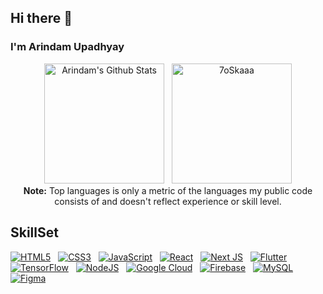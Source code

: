 ## Hi there 👋
### I'm Arindam Upadhyay

<!-- **Arindam2002/Arindam2002** is a ✨ _special_ ✨ repository because its `README.md` (this file) appears on your GitHub profile.

Here are some ideas to get you started: 

- 🔭 I’m currently working on 
- 🌱 I’m currently learning ...
- 👯 I’m looking to collaborate on ...
- 🤔 I’m looking for help with ...
- 💬 Ask me about ...
- 📫 How to reach me: ...
- 😄 Pronouns: ...
- ⚡ Fun fact: ... -->

<p align="center">
    <a href="https://github.com/anuraghazra/github-readme-stats"><img alt="Arindam's Github Stats" src="https://github-readme-stats.vercel.app/api?username=Arindam2002&show_icons=true&count_private=true&theme=algolia" height="192px"/></a>
  &nbsp;
	  <img src="https://github-readme-stats.vercel.app/api/top-langs?username=Arindam2002&langs_count=10&show_icons=true&locale=en&layout=compact&theme=algolia" alt="7oSkaaa" height="192px"/>
  <br/>
  <b>Note:</b> Top languages is only a metric of the languages my public code consists of and doesn't reflect experience or skill level.
  </p>

## SkillSet

[![HTML5](https://img.shields.io/badge/html5-%23E34F26.svg?style=for-the-badge&logo=html5&logoColor=white)]()
&nbsp;
[![CSS3](https://img.shields.io/badge/css3-%231572B6.svg?style=for-the-badge&logo=css3&logoColor=white)]()
&nbsp;
[![JavaScript](https://img.shields.io/badge/javascript-%23323330.svg?style=for-the-badge&logo=javascript&logoColor=%23F7DF1E)]()
&nbsp;
[![React](https://img.shields.io/badge/react-%2320232a.svg?style=for-the-badge&logo=react&logoColor=%2361DAFB)]()
&nbsp;
[![Next JS](https://img.shields.io/badge/Next-black?style=for-the-badge&logo=next.js&logoColor=white)]()
&nbsp;
[![Flutter](https://img.shields.io/badge/Flutter-%2302569B.svg?style=for-the-badge&logo=Flutter&logoColor=white)]()
&nbsp;
[![TensorFlow](https://img.shields.io/badge/TensorFlow-%23FF6F00.svg?style=for-the-badge&logo=TensorFlow&logoColor=white)]()
&nbsp;
[![NodeJS](https://img.shields.io/badge/node.js-6DA55F?style=for-the-badge&logo=node.js&logoColor=white)]()
&nbsp;
[![Google Cloud](https://img.shields.io/badge/GoogleCloud-%234285F4.svg?style=for-the-badge&logo=google-cloud&logoColor=white)]()
&nbsp;
[![Firebase](https://img.shields.io/badge/Firebase-039BE5?style=for-the-badge&logo=Firebase&logoColor=white)]()
&nbsp;
[![MySQL](https://img.shields.io/badge/mysql-%2300f.svg?style=for-the-badge&logo=mysql&logoColor=white)]()
&nbsp;
[![Figma](https://img.shields.io/badge/figma-%23F24E1E.svg?style=for-the-badge&logo=figma&logoColor=white)]()
&nbsp;

<p>&nbsp;</p>
<p>&nbsp;</p>

